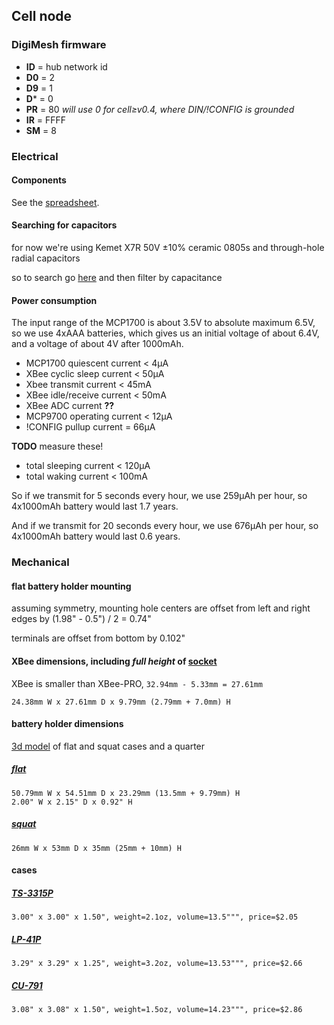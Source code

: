 ## Cell node


### DigiMesh firmware

- **ID** = hub network id
- **D0** = 2
- **D9** = 1
- **D*** = 0
- **PR** = 80 *will use 0 for cell≥v0.4, where DIN/!CONFIG is grounded*
- **IR** = FFFF
- **SM** = 8


### Electrical

#### Components

See the [spreadsheet](https://docs.google.com/spreadsheets/d/1aLX0yPriqRYv9exc7hV8ZaoWDZZKsPV997NUnLpyvPM/edit?usp=sharing).

#### Searching for capacitors
for now we're using Kemet X7R 50V ±10% ceramic 0805s and through-hole radial capacitors

so to search go [here](http://www.digikey.com/product-search/en?v=399&pv14=32&pv16=2&pv16=6&FV=fff40002%2Cfff8000b&stock=1&pbfree=1&rohs=1) and then filter by capacitance

#### Power consumption

The input range of the MCP1700 is about 3.5V to absolute maximum 6.5V,
so we use 4xAAA batteries, which gives us an initial voltage of about 6.4V, and a voltage of about 4V after 1000mAh.

- MCP1700 quiescent current < 4µA
- XBee cyclic sleep current < 50µA
- Xbee transmit current < 45mA
- XBee idle/receive current < 50mA
- XBee ADC current **??**
- MCP9700 operating current < 12µA
- !CONFIG pullup current = 66µA

**TODO** measure these!
- total sleeping current < 120µA
- total waking current < 100mA

So if we transmit for 5 seconds every hour, we use 259µAh per hour, so 4x1000mAh battery would last 1.7 years.

And if we transmit for 20 seconds every hour, we use 676µAh per hour, so 4x1000mAh battery would last 0.6 years.


### Mechanical

#### flat battery holder mounting

assuming symmetry, mounting hole centers are offset from left and right edges by (1.98" - 0.5") / 2 = 0.74"

terminals are offset from bottom by 0.102"

#### XBee dimensions, including *full height* of [socket](http://www.sullinscorp.com/drawings/75_1BFC_10483.pdf)

XBee is smaller than XBee-PRO, `32.94mm - 5.33mm = 27.61mm`

    24.38mm W x 27.61mm D x 9.79mm (2.79mm + 7.0mm) H

#### battery holder dimensions

[3d model](flat-case-squat-case-and-us-quarter.stl) of flat and squat cases and a quarter

##### [flat](http://www.digikey.com/product-detail/en/2481/2481K-ND/303826)

    50.79mm W x 54.51mm D x 23.29mm (13.5mm + 9.79mm) H
    2.00" W x 2.15" D x 0.92" H

##### [squat](http://www.digikey.com/product-detail/en/BH24AAAW/BH24AAAW-ND/38633)

    26mm W x 53mm D x 35mm (25mm + 10mm) H

#### cases

##### [TS-3315P](http://www.polycase.com/ts-3315p)

    3.00" x 3.00" x 1.50", weight=2.1oz, volume=13.5""", price=$2.05

##### [LP-41P](http://www.polycase.com/lp-41p)

    3.29" x 3.29" x 1.25", weight=3.2oz, volume=13.53""", price=$2.66

##### [CU-791](http://www.budind.com/view/Plastic+Boxes/Utilibox+Style+E)

    3.08" x 3.08" x 1.50", weight=1.5oz, volume=14.23""", price=$2.86
